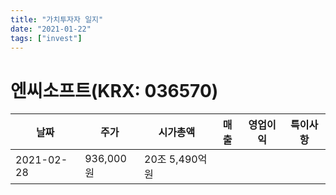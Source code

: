 ```yaml
---
title: "가치투자자 일지"
date: "2021-01-22"
tags: ["invest"]
---
```


# 엔씨소프트(KRX: 036570)

|날짜      |주가         |시가총액           |매출|영업이익|특이사항|
|----------|-------------|-------------------|----|--------|--------|
|2021-02-28|    936,000원|     20조 5,490억원| 